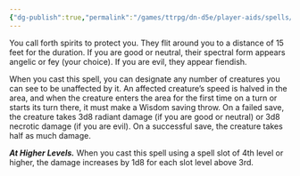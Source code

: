 ```yaml
---
{"dg-publish":true,"permalink":"/games/ttrpg/dn-d5e/player-aids/spells/level-3/spirit-guardians/","tags":["verbal","somatic","material","concentration","ttrpg/dnd/5e","spell"],"noteIcon":""}
---
```



You call forth spirits to protect you. They flit around you to a distance of 15 feet for the duration. If you are good or neutral, their spectral form appears angelic or fey (your choice). If you are evil, they appear fiendish.

When you cast this spell, you can designate any number of creatures you can see to be unaffected by it. An affected creature’s speed is halved in the area, and when the creature enters the area for the first time on a turn or starts its turn there, it must make a Wisdom saving throw. On a failed save, the creature takes 3d8 radiant damage (if you are good or neutral) or 3d8 necrotic damage (if you are evil). On a successful save, the creature takes half as much damage.

**_At Higher Levels._** When you cast this spell using a spell slot of 4th level or higher, the damage increases by 1d8 for each slot level above 3rd.